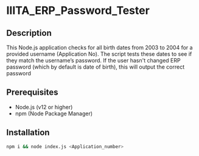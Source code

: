 # IIITA_ERP_Password_Tester

## Description

This Node.js application checks for all birth dates from 2003 to 2004 for a provided username (Application No). The script tests these dates to see if they match the username’s password.
If the user hasn't changed ERP password (which by default is date of birth), this will output the correct password

## Prerequisites

- Node.js (v12 or higher)
- npm (Node Package Manager)

## Installation
 ```sh
npm i && node index.js <Application_number>
